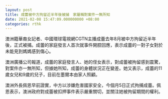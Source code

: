 ```yaml
---
layout: post
title: 成蕾被中方拘留近半年後被捕　家屬稱對案件一無所知
date: 2021-02-08 15:47:09.000000000 +08:00
categories: rthk
---
```


澳洲籍華裔女記者、中國環球電視網CGTN主播成蕾去年8月被中方拘留近半年後，正式被捕。成蕾的家庭發言人首次就事件開腔回應，表示成蕾的一對子女對於未能見到媽媽感到傷心。

澳洲廣播公司報道，成蕾的家庭發言人、她的侄女表示，對成蕾被拘留感到震驚，對案件亦一無所知，但據她所知，成蕾的身體狀況正在變差。她又表示，成蕾的11歲女兒和9歲的兒子，目前在墨爾本由家人照顧。

澳洲外長佩恩早前證實，中方以涉嫌危害國家安全，今個月5日正式拘捕成蕾。佩恩表示，澳洲政府對成蕾被扣押事件表示嚴重關切，並關注她被拘留期間的權利。
